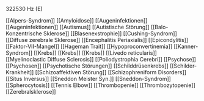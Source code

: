 322530 Hz (E)

[[Alpers-Syndrom]]
[[Amyloidose]]
[[Augeninfektionen]]
[[Augeninfektionen]]
[[Autismus]]
[[Autistische Störung]]
[[Balo-Konzentrische Sklerose]]
[[Blasenexstrophie]]
[[Cushing-Syndrom]]
[[Diffuse zerebrale Sklerose]]
[[Encephalitis Periaxialis]]
[[Epicondylitis]]
[[Faktor-VII-Mangel]]
[[Hageman Trait]]
[[Hypoproconvertinemia]]
[[Kanner-Syndrom]]
[[Krebs]]
[[Krebs]]
[[Krebs]]
[[Livedo reticularis]]
[[Myelinoclastic Diffuse Sclerosis]]
[[Poliodystrophia Cerebri]]
[[Psychose]]
[[Psychosen]]
[[Psychotische Störungen]]
[[Schilddrüsenkrebs]]
[[Schilder-Krankheit]]
[[Schizoaffektiven Störung]]
[[Schizophreniform Disorders]]
[[Situs Inversus]]
[[Sneddon Meister Syn.]]
[[Sneddon-Syndrom]]
[[Spherocytosis]]
[[Tennis Elbow]]
[[Thrombopenie]]
[[Thrombozytopenie]]
[[Zerebralsklerose]]
